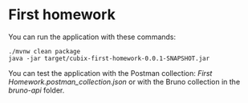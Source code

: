# First homework

You can run the application with these commands:

```
./mvnw clean package
java -jar target/cubix-first-homework-0.0.1-SNAPSHOT.jar
```

You can test the application with the Postman collection: _First Homework.postman_collection.json_ or with the Bruno collection in the _bruno-api_ folder.
